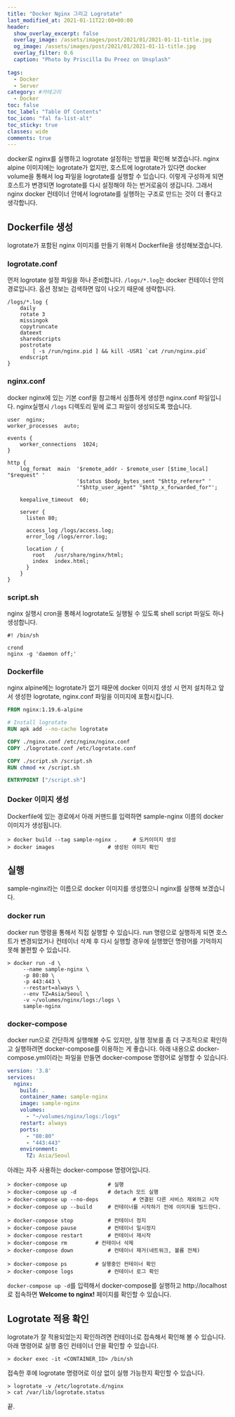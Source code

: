 ```yaml
---
title: "Docker Nginx 그리고 Logrotate"
last_modified_at: 2021-01-11T22:00+00:00
header:
  show_overlay_excerpt: false
  overlay_image: /assets/images/post/2021/01/2021-01-11-title.jpg
  og_image: /assets/images/post/2021/01/2021-01-11-title.jpg
  overlay_filter: 0.6
  caption: "Photo by Priscilla Du Preez on Unsplash"
  
tags:
  - Docker
  - Server
category: #카테고리
  - Docker
toc: false
toc_label: "Table Of Contents"
toc_icon: "fal fa-list-alt"
toc_sticky: true
classes: wide
comments: true
---
```




docker로 nginx를 실행하고 logrotate 설정하는 방법을 확인해 보겠습니다. nginx alpine 이미지에는 logrotate가 없지만, 호스트에 logrotate가 있다면 docker volume을 통해서 log 파일을 logrotate를 실행할 수 있습니다.
이렇게 구성하게 되면 호스트가 변경되면 logrotate를 다시 설정해야 하는 번거로움이 생깁니다. 그래서 nginx docker 컨테이너 안에서 logrotate를 실행하는 구조로 만드는 것이 더 좋다고 생각합니다.

## Dockerfile 생성
logrotate가 포함된 nginx 이미지를 만들기 위해서 Dockerfile을 생성해보겠습니다.

### logrotate.conf
먼저 logrotate 설정 파일을 하나 준비합니다. `/logs/*.log`는 docker 컨테이너 안의 경로입니다.
옵션 정보는 검색하면 많이 나오기 때문에 생략합니다.

```
/logs/*.log {
    daily
    rotate 3
    missingok
    copytruncate
    dateext
    sharedscripts
    postrotate
        [ -s /run/nginx.pid ] && kill -USR1 `cat /run/nginx.pid`
    endscript
}
```

### nginx.conf
docker nginx에 있는 기본 conf을 참고해서 심플하게 생성한 nginx.conf 파일입니다. nginx실행시 `/logs` 디렉토리 밑에 로그 파일이 생성되도록 했습니다.
```nginx
user  nginx;
worker_processes  auto;

events {
    worker_connections  1024;
}

http {
    log_format  main  '$remote_addr - $remote_user [$time_local] "$request" '
                      '$status $body_bytes_sent "$http_referer" '
                      '"$http_user_agent" "$http_x_forwarded_for"';

    keepalive_timeout  60;

    server {
      listen 80;

      access_log /logs/access.log;
      error_log /logs/error.log;

      location / {
        root   /usr/share/nginx/html;
        index  index.html;
      }
    }
}
```

### script.sh
nginx 실행시 cron을 통해서 logrotate도 실행될 수 있도록 shell script 파일도 하나 생성합니다.
```shell
#! /bin/sh

crond
nginx -g 'daemon off;'
```

### Dockerfile
nginx alpine에는 logrotate가 없기 때문에 docker 이미지 생성 시 먼저 설치하고 앞서 생성한 logrotate, nginx.conf 파일을 이미지에 포함시킵니다.
```dockerfile
FROM nginx:1.19.6-alpine

# Install logrotate
RUN apk add --no-cache logrotate

COPY ./nginx.conf /etc/nginx/nginx.conf
COPY ./logrotate.conf /etc/logrotate.conf

COPY ./script.sh /script.sh
RUN chmod +x /script.sh

ENTRYPOINT ["/script.sh"]
```

### Docker 이미지 생성
Dockerfile에 있는 경로에서 아래 커맨드를 입력하면 sample-nginx 이름의 docker 이미지가 생성됩니다.
```
> docker build --tag sample-nginx .		# 도커이미지 생성
> docker images					# 생성된 이미지 확인
```

## 실행
sample-nginx라는 이름으로 docker 이미지를 생성했으니 nginx를 실행해 보겠습니다.

### docker run
docker run 명령을 통해서 직접 실행할 수 있습니다.
run 명령으로 실행하게 되면 호스트가 변경되었거나 컨테이너 삭제 후 다시 실행할 경우에 실행했던 명령어를 기억하지 못해 불편할 수 있습니다.
```
> docker run -d \
     --name sample-nginx \
     -p 80:80 \
     -p 443:443 \
     --restart=always \
     --env TZ=Asia/Seoul \
     -v ~/volumes/nginx/logs:/logs \
     sample-nginx
```

### docker-compose
docker run으로 간단하게 실행해볼 수도 있지만, 실행 정보를 좀 더 구조적으로 확인하고 실행하려면 docker-compose를 이용하는 게 좋습니다.
아래 내용으로 docker-compose.yml이라는 파일을 만들면 docker-compose 명령어로 실행할 수 있습니다.
```yaml
version: '3.8'
services:
  nginx:
    build: .
    container_name: sample-nginx
    image: sample-nginx
    volumes:
      - "~/volumes/nginx/logs:/logs"
    restart: always
    ports:
      - "80:80"
      - "443:443"
    environment:
      TZ: Asia/Seoul
```
아래는 자주 사용하는 docker-compose 명령어입니다.
```
> docker-compose up 			# 실행
> docker-compose up -d 			# detach 모드 실행
> docker-compose up --no-deps	        # 연결된 다른 서비스 제외하고 시작
> docker-compose up --build		# 컨테이너를 시작하기 전에 이미지를 빌드한다.

> docker-compose stop 			# 컨테이너 정지
> docker-compose pause			# 컨테이너 일시정지
> docker-compose restart 		# 컨테이너 재시작
> docker-compose rm			# 컨테이너 삭제
> docker-compose down			# 컨테이너 제거(네트워크, 볼륨 전체)

> docker-compose ps			# 실행중인 컨테이너 확인
> docker-compose logs			# 컨테이너 로그 확인
```
`docker-compose up -d`를 입력해서 docker-compose를 실행하고 http://localhost로 접속하면 **Welcome to nginx!** 페이지를 확인할 수 있습니다.

## Logrotate 적용 확인
logrotate가 잘 적용되었는지 확인하려면 컨테이너로 접속해서 확인해 볼 수 있습니다. 아래 명령어로 실행 중인 컨테이너 안을 확인할 수 있습니다.
```
> docker exec -it <CONTAINER_ID> /bin/sh
```
접속한 후에 logrotate 명령어로 이상 없이 실행 가능한지 확인할 수 있습니다.
```
> logrotate -v /etc/logrotate.d/nginx
> cat /var/lib/logrotate.status
```

끝.